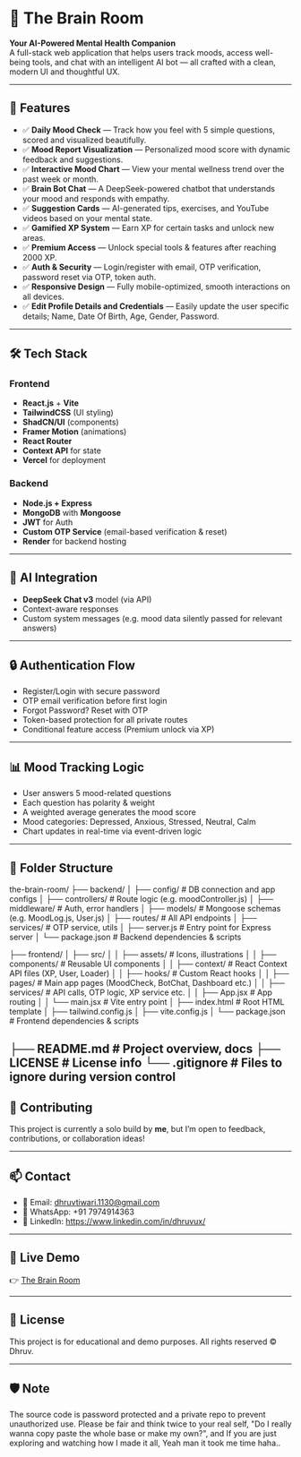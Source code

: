 # 🧠 The Brain Room

**Your AI-Powered Mental Health Companion**  
A full-stack web application that helps users track moods, access well-being tools, and chat with an intelligent AI bot — all crafted with a clean, modern UI and thoughtful UX.

---

## 🌟 Features

- ✅ **Daily Mood Check** — Track how you feel with 5 simple questions, scored and visualized beautifully.
- ✅ **Mood Report Visualization** — Personalized mood score with dynamic feedback and suggestions.
- ✅ **Interactive Mood Chart** — View your mental wellness trend over the past week or month.
- ✅ **Brain Bot Chat** — A DeepSeek-powered chatbot that understands your mood and responds with empathy.
- ✅ **Suggestion Cards** — AI-generated tips, exercises, and YouTube videos based on your mental state.
- ✅ **Gamified XP System** — Earn XP for certain tasks and unlock new areas.
- ✅ **Premium Access** — Unlock special tools & features after reaching 2000 XP.
- ✅ **Auth & Security** — Login/register with email, OTP verification, password reset via OTP, token auth.
- ✅ **Responsive Design** — Fully mobile-optimized, smooth interactions on all devices.
- ✅ **Edit Profile Details and Credentials** — Easily update the user specific details; Name, Date Of Birth, Age, Gender, Password.

---

## 🛠️ Tech Stack

### **Frontend**  
- **React.js** + **Vite**
- **TailwindCSS** (UI styling)  
- **ShadCN/UI** (components)  
- **Framer Motion** (animations)
- **React Router**  
- **Context API** for state  
- **Vercel** for deployment

### **Backend**  
- **Node.js + Express**
- **MongoDB** with **Mongoose**
- **JWT** for Auth
- **Custom OTP Service** (email-based verification & reset)
- **Render** for backend hosting

---

## 🧠 AI Integration

- **DeepSeek Chat v3** model (via API)
- Context-aware responses
- Custom system messages (e.g. mood data silently passed for relevant answers)

---

## 🔒 Authentication Flow

- Register/Login with secure password
- OTP email verification before first login
- Forgot Password? Reset with OTP
- Token-based protection for all private routes
- Conditional feature access (Premium unlock via XP)

---

## 📊 Mood Tracking Logic

- User answers 5 mood-related questions
- Each question has polarity & weight
- A weighted average generates the mood score
- Mood categories: Depressed, Anxious, Stressed, Neutral, Calm
- Chart updates in real-time via event-driven logic

---

## 🧩 Folder Structure

the-brain-room/
├── backend/
│   ├── config/           # DB connection and app configs
│   ├── controllers/      # Route logic (e.g. moodController.js)
│   ├── middleware/       # Auth, error handlers
│   ├── models/           # Mongoose schemas (e.g. MoodLog.js, User.js)
│   ├── routes/           # All API endpoints
│   ├── services/         # OTP service, utils
│   ├── server.js         # Entry point for Express server
│   └── package.json      # Backend dependencies & scripts

├── frontend/
│   ├── src/
│   │   ├── assets/       # Icons, illustrations
│   │   ├── components/   # Reusable UI components
│   │   ├── context/      # React Context API files (XP, User, Loader)
│   │   ├── hooks/        # Custom React hooks
│   │   ├── pages/        # Main app pages (MoodCheck, BotChat, Dashboard etc.)
│   │   ├── services/     # API calls, OTP logic, XP service etc.
│   │   ├── App.jsx       # App routing
│   │   └── main.jsx      # Vite entry point
│   ├── index.html        # Root HTML template
│   ├── tailwind.config.js
│   ├── vite.config.js
│   └── package.json      # Frontend dependencies & scripts

├── README.md             # Project overview, docs
├── LICENSE               # License info
└── .gitignore            # Files to ignore during version control
---

## 🤝 Contributing

This project is currently a solo build by **me**, but I’m open to feedback, contributions, or collaboration ideas!

---

## 📫 Contact

- 📧 Email: dhruvtiwari.1130@gmail.com
- 💬 WhatsApp: +91 7974914363
- 🔗 LinkedIn: https://www.linkedin.com/in/dhruvux/

---

## 🚀 Live Demo

👉 [The Brain Room](https://thebrainroom.vercel.app/)

---

## 🧾 License

This project is for educational and demo purposes. All rights reserved © Dhruv.

---

## 🛡️ Note

The source code is password protected and a private repo to prevent unauthorized use. Please be fair and think twice to your real self, "Do I really wanna copy paste the whole base or make my own?", and If you are just exploring and watching how I made it all, Yeah man it took me time haha.. 